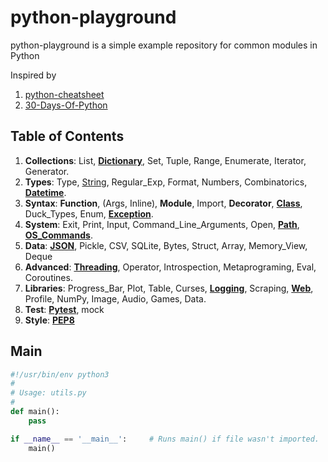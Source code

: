 # python-playground
python-playground is a simple example repository for common modules in Python

Inspired by 

1. [python-cheatsheet](https://github.com/androchentw/python-cheatsheet)
2. [30-Days-Of-Python](https://github.com/androchentw/30-Days-Of-Python)


## Table of Contents

1. **Collections**: List, **[Dictionary]**, Set, Tuple, Range, Enumerate, Iterator, Generator.
2. **Types**: Type, [String], Regular_Exp, Format, Numbers, Combinatorics, **[Datetime]**.
3. **Syntax**: **Function**, (Args, Inline), **Module**, Import, **Decorator**, **[Class]**, Duck_Types, Enum, **[Exception]**.
4. **System**: Exit, Print, Input, Command_Line_Arguments, Open, **[Path]**, **[OS_Commands]**.
5. **Data**: **[JSON]**, Pickle, CSV, SQLite, Bytes, Struct, Array, Memory_View, Deque
6. **Advanced**: **[Threading]**, Operator, Introspection, Metaprograming, Eval, Coroutines.
7. **Libraries**: Progress_Bar, Plot, Table, Curses, **[Logging]**, Scraping, **[Web]**, Profile, NumPy, Image, Audio, Games, Data.
8. **Test**: **[Pytest]**, mock
9. **Style**: **[PEP8]**


## Main

```py
#!/usr/bin/env python3
#
# Usage: utils.py
#
def main():
    pass

if __name__ == '__main__':     # Runs main() if file wasn't imported.
    main()
```


<!-- Links -->

[Dictionary]: 1-collections/README.md#dictionary
[String]: 2-types/README.md#string
[Datetime]: 2-types/README.md#datetime
[Class]: 3-syntax/README.md#class
[Exception]: 3-syntax/README.md#exception

[Path]: 4-system/README.md#path
[OS_Commands]: 4-system/README.md#os-commands
[JSON]: 5-data/README.md#json
[Threading]: 6-advanced/README.md#threading

[Web]: 7-libraries/README.md#web
[Logging]: 7-libraries/README.md#logging
[Pytest]: 8-test/README.md#pytest
[PEP8]: 9-style/README.md#pep8
